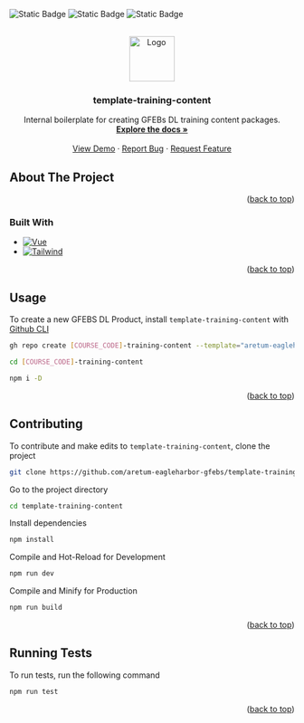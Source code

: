 <a id="readme-top"></a>

![Static Badge](https://img.shields.io/badge/progress-wip-orange?style=for-the-badge) 
![Static Badge](https://img.shields.io/badge/template-%23fcc603?style=for-the-badge&labelColor=%23fcc603) 
![Static Badge](https://img.shields.io/badge/gfebs-%23737373?style=for-the-badge&labelColor=%23fcc603) 



<br />
<div align="center">
  <a href="https://github.com/gfebs-dev-team/template-training-content">
    <img src="public/assets/gfebs_white.png" alt="Logo" height="80">
  </a>

  <h3 align="center">template-training-content</h3>

  <p align="center">
Internal boilerplate for creating GFEBs DL training content packages.
    <br />
    <a href="https://github.com/gfebs-dev-team/template-training-content"><strong>Explore the docs »</strong></a>
    <br />
    <br />
    <a href="https://github.com/gfebs-dev-team/template-training-content">View Demo</a>
    ·
    <a href="https://github.com/gfebs-dev-team/template-training-content/issues/new?labels=bug&template=bug-report---.md">Report Bug</a>
    ·
    <a href="https://github.com/gfebs-dev-team/template-training-content/issues/new?labels=enhancement&template=feature-request---.md">Request Feature</a>
  </p>
</div>


## About The Project

<!--Here's a blank template to get started: To avoid retyping too much info. Do a search and replace with your text editor for the following: `github_username`, `repo_name`, `twitter_handle`, `linkedin_username`, `email_client`, `email`, `project_title`, `project_description`-->

<p align="right">(<a href="#readme-top">back to top</a>)</p>

### Built With

* [![Vue][Vue.js]][Vue-url]
* [![Tailwind][TailwindCSS]][Tailwind-url]

<p align="right">(<a href="#readme-top">back to top</a>)</p>


## Usage

To create a new GFEBS DL Product, install `template-training-content` with [Github CLI](https://cli.github.com/)

```bash
gh repo create [COURSE_CODE]-training-content --template="aretum-eagleharbor-gfebs/template-training-content"

cd [COURSE_CODE]-training-content

npm i -D
```
<p align="right">(<a href="#readme-top">back to top</a>)</p>

## Contributing

To contribute and make edits to `template-training-content`, clone the project

```bash
git clone https://github.com/aretum-eagleharbor-gfebs/template-training-content.git
```

Go to the project directory

```bash
cd template-training-content
```

Install dependencies

```bash
npm install
```

Compile and Hot-Reload for Development

```bash
npm run dev
```

Compile and Minify for Production

```bash
npm run build
```
<p align="right">(<a href="#readme-top">back to top</a>)</p>

## Running Tests

To run tests, run the following command

```bash
npm run test
```

<p align="right">(<a href="#readme-top">back to top</a>)</p>

<!-- https://www.markdownguide.org/basic-syntax/#reference-style-links -->
[Vue.js]: https://img.shields.io/badge/Vue.js-35495E?style=for-the-badge&logo=vuedotjs&logoColor=4FC08D
[Vue-url]: https://vuejs.org/
[TailwindCSS]: https://img.shields.io/badge/tailwindcss-gray?style=for-the-badge&logo=tailwindcss&logoColor=%230ea5e9
[Tailwind-url]: https://tailwindcss.com/

